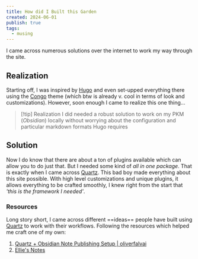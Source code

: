 ```yaml
---
title: How did I Built this Garden
created: 2024-06-01
publish: true
tags:
  - musing
---
```

I came across numerous solutions over the internet to work my way through the site.
## Realization

Starting off, I was inspired by [Hugo](https://gohugo.io/) and even set-upped everything there using the [Congo](https://jpanther.github.io/congo/) theme (which btw is already v. cool in terms of look and customizations). However, soon enough I came to realize this one thing...

> [!tip] Realization
> I did needed a robust solution to work on my PKM (*Obsidian*) locally without worrying about the configuration and particular markdown formats Hugo requires

## Solution

Now I do know that there are about a ton of plugins available which can allow you to do just that. But I needed some kind of *all in one package*. That is exactly when I came across [Quartz](https://quartz.jzhao.xyz/). This bad boy made everything about this site possible. With high level customizations and unique plugins, it allows everything to be crafted smoothly, I knew right from the start that *'this is the framework I needed'*.

### Resources

Long story short, I came across different ==ideas== people have built using [Quartz](https://quartz.jzhao.xyz/) to work with their workflows.
Following the resources which helped me craft one of my own:
1. [Quartz + Obsidian Note Publishing Setup | oliverfalvai ](https://oliverfalvai.com/evergreen/my-quartz-+-obsidian-note-publishing-setup)
2. [Ellie's Notes](https://ellie.wtf/)